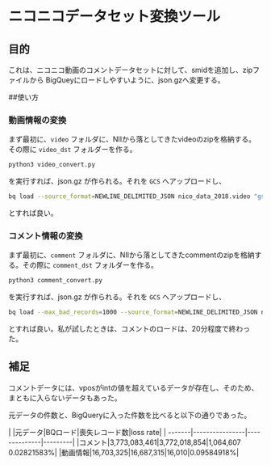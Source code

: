 # ニコニコデータセット変換ツール
## 目的

これは、ニコニコ動画のコメントデータセットに対して、smidを追加し、zipファイルから BigQueyにロードしやすいように、json.gzへ変更する。


##使い方

### 動画情報の変換

まず最初に、`video` フォルダに、NIIから落としてきたvideoのzipを格納する。その際に `video_dst` フォルダーを作る。

```py
python3 video_convert.py
````

を実行すれば、json.gz が作られる。それを `GCS`  へアップロードし、


```sh
bq load --source_format=NEWLINE_DELIMITED_JSON nico_data_2018.video "gs://foo-bar/video/*.json.gz" video.json
```

とすれば良い。

### コメント情報の変換

まず最初に、`comment` フォルダに、NIIから落としてきたcommentのzipを格納する。その際に `comment_dst` フォルダーを作る。

```py
python3 comment_convert.py
````

を実行すれば、json.gz が作られる。それを `GCS`  へアップロードし、


```sh
bq load --max_bad_records=1000 --source_format=NEWLINE_DELIMITED_JSON nico_data_2018.comment "gs://foo-bar/comment/*.json.gz" comment.json
```

とすれば良い。私が試したときは、コメントのロードは、20分程度で終わった。


## 補足

コメントデータには、vposがintの値を超えているデータが存在し、そのため、まともに入らないデータもあった。

元データの件数と、BigQueryに入った件数を比べると以下の通りであった。

|	|元データ|BQロード|喪失レコード数|loss rate|
| -------|----------------|--------------|---------|
|コメント|3,773,083,461|3,772,018,854|1,064,607	0.02821583%|
|動画情報|16,703,325|16,687,315|16,010|0.09584918%|


